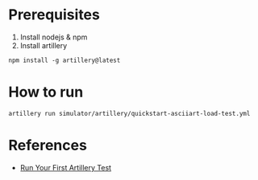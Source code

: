 # Prerequisites

1. Install nodejs & npm
2. Install artillery
```
npm install -g artillery@latest
```

# How to run

```
artillery run simulator/artillery/quickstart-asciiart-load-test.yml
```

# References

- [Run Your First Artillery Test](https://www.artillery.io/docs/get-started/first-test)